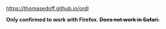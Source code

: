 https://thomasedoff.github.io/ordl

**Only confirmed to work with Firefox. ~~Does not work in Safari.~~**
